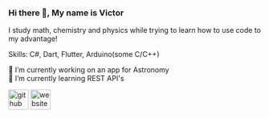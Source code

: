 ### Hi there 👋, My name is Victor
I study math, chemistry and physics while trying to learn how to use code to my advantage!

Skills: C#, Dart, Flutter, Arduino(some C/C++)

🔭 I’m currently working on an app for Astronomy <br>🌱 I’m currently learning REST API's 

[<img src='https://cdn.jsdelivr.net/npm/simple-icons@3.0.1/icons/github.svg' alt='github' height='40'>](https://github.com/byggemandboesen)  [<img src='https://cdn.jsdelivr.net/npm/simple-icons@3.0.1/icons/icloud.svg' alt='website' height='40'>](https://myastronomyjourney.wordpress.com/)  
